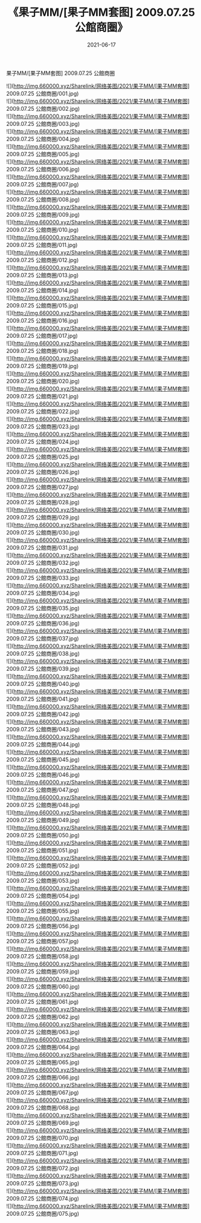 ﻿---
layout: post
title:  《果子MM/[果子MM套图] 2009.07.25 公館商圈》
date:   2021-06-17
img: http://img.660000.xyz/Sharelink/网络美图/2021/果子MM/[果子MM套图] 2009.07.25 公館商圈/000.jpg
categories: [美女, 清纯, 唯美]
---

果子MM/[果子MM套图] 2009.07.25 公館商圈

 ![](http://img.660000.xyz/Sharelink/网络美图/2021/果子MM/[果子MM套图] 2009.07.25 公館商圈/001.jpg) <br>![](http://img.660000.xyz/Sharelink/网络美图/2021/果子MM/[果子MM套图] 2009.07.25 公館商圈/002.jpg) <br>![](http://img.660000.xyz/Sharelink/网络美图/2021/果子MM/[果子MM套图] 2009.07.25 公館商圈/003.jpg) <br>![](http://img.660000.xyz/Sharelink/网络美图/2021/果子MM/[果子MM套图] 2009.07.25 公館商圈/004.jpg) <br>![](http://img.660000.xyz/Sharelink/网络美图/2021/果子MM/[果子MM套图] 2009.07.25 公館商圈/005.jpg) <br>![](http://img.660000.xyz/Sharelink/网络美图/2021/果子MM/[果子MM套图] 2009.07.25 公館商圈/006.jpg) <br>![](http://img.660000.xyz/Sharelink/网络美图/2021/果子MM/[果子MM套图] 2009.07.25 公館商圈/007.jpg) <br>![](http://img.660000.xyz/Sharelink/网络美图/2021/果子MM/[果子MM套图] 2009.07.25 公館商圈/008.jpg) <br>![](http://img.660000.xyz/Sharelink/网络美图/2021/果子MM/[果子MM套图] 2009.07.25 公館商圈/009.jpg) <br>![](http://img.660000.xyz/Sharelink/网络美图/2021/果子MM/[果子MM套图] 2009.07.25 公館商圈/010.jpg) <br>![](http://img.660000.xyz/Sharelink/网络美图/2021/果子MM/[果子MM套图] 2009.07.25 公館商圈/011.jpg) <br>![](http://img.660000.xyz/Sharelink/网络美图/2021/果子MM/[果子MM套图] 2009.07.25 公館商圈/012.jpg) <br>![](http://img.660000.xyz/Sharelink/网络美图/2021/果子MM/[果子MM套图] 2009.07.25 公館商圈/013.jpg) <br>![](http://img.660000.xyz/Sharelink/网络美图/2021/果子MM/[果子MM套图] 2009.07.25 公館商圈/014.jpg) <br>![](http://img.660000.xyz/Sharelink/网络美图/2021/果子MM/[果子MM套图] 2009.07.25 公館商圈/015.jpg) <br>![](http://img.660000.xyz/Sharelink/网络美图/2021/果子MM/[果子MM套图] 2009.07.25 公館商圈/016.jpg) <br>![](http://img.660000.xyz/Sharelink/网络美图/2021/果子MM/[果子MM套图] 2009.07.25 公館商圈/017.jpg) <br>![](http://img.660000.xyz/Sharelink/网络美图/2021/果子MM/[果子MM套图] 2009.07.25 公館商圈/018.jpg) <br>![](http://img.660000.xyz/Sharelink/网络美图/2021/果子MM/[果子MM套图] 2009.07.25 公館商圈/019.jpg) <br>![](http://img.660000.xyz/Sharelink/网络美图/2021/果子MM/[果子MM套图] 2009.07.25 公館商圈/020.jpg) <br>![](http://img.660000.xyz/Sharelink/网络美图/2021/果子MM/[果子MM套图] 2009.07.25 公館商圈/021.jpg) <br>![](http://img.660000.xyz/Sharelink/网络美图/2021/果子MM/[果子MM套图] 2009.07.25 公館商圈/022.jpg) <br>![](http://img.660000.xyz/Sharelink/网络美图/2021/果子MM/[果子MM套图] 2009.07.25 公館商圈/023.jpg) <br>![](http://img.660000.xyz/Sharelink/网络美图/2021/果子MM/[果子MM套图] 2009.07.25 公館商圈/024.jpg) <br>![](http://img.660000.xyz/Sharelink/网络美图/2021/果子MM/[果子MM套图] 2009.07.25 公館商圈/025.jpg) <br>![](http://img.660000.xyz/Sharelink/网络美图/2021/果子MM/[果子MM套图] 2009.07.25 公館商圈/026.jpg) <br>![](http://img.660000.xyz/Sharelink/网络美图/2021/果子MM/[果子MM套图] 2009.07.25 公館商圈/027.jpg) <br>![](http://img.660000.xyz/Sharelink/网络美图/2021/果子MM/[果子MM套图] 2009.07.25 公館商圈/028.jpg) <br>![](http://img.660000.xyz/Sharelink/网络美图/2021/果子MM/[果子MM套图] 2009.07.25 公館商圈/029.jpg) <br>![](http://img.660000.xyz/Sharelink/网络美图/2021/果子MM/[果子MM套图] 2009.07.25 公館商圈/030.jpg) <br>![](http://img.660000.xyz/Sharelink/网络美图/2021/果子MM/[果子MM套图] 2009.07.25 公館商圈/031.jpg) <br>![](http://img.660000.xyz/Sharelink/网络美图/2021/果子MM/[果子MM套图] 2009.07.25 公館商圈/032.jpg) <br>![](http://img.660000.xyz/Sharelink/网络美图/2021/果子MM/[果子MM套图] 2009.07.25 公館商圈/033.jpg) <br>![](http://img.660000.xyz/Sharelink/网络美图/2021/果子MM/[果子MM套图] 2009.07.25 公館商圈/034.jpg) <br>![](http://img.660000.xyz/Sharelink/网络美图/2021/果子MM/[果子MM套图] 2009.07.25 公館商圈/035.jpg) <br>![](http://img.660000.xyz/Sharelink/网络美图/2021/果子MM/[果子MM套图] 2009.07.25 公館商圈/036.jpg) <br>![](http://img.660000.xyz/Sharelink/网络美图/2021/果子MM/[果子MM套图] 2009.07.25 公館商圈/037.jpg) <br>![](http://img.660000.xyz/Sharelink/网络美图/2021/果子MM/[果子MM套图] 2009.07.25 公館商圈/038.jpg) <br>![](http://img.660000.xyz/Sharelink/网络美图/2021/果子MM/[果子MM套图] 2009.07.25 公館商圈/039.jpg) <br>![](http://img.660000.xyz/Sharelink/网络美图/2021/果子MM/[果子MM套图] 2009.07.25 公館商圈/040.jpg) <br>![](http://img.660000.xyz/Sharelink/网络美图/2021/果子MM/[果子MM套图] 2009.07.25 公館商圈/041.jpg) <br>![](http://img.660000.xyz/Sharelink/网络美图/2021/果子MM/[果子MM套图] 2009.07.25 公館商圈/042.jpg) <br>![](http://img.660000.xyz/Sharelink/网络美图/2021/果子MM/[果子MM套图] 2009.07.25 公館商圈/043.jpg) <br>![](http://img.660000.xyz/Sharelink/网络美图/2021/果子MM/[果子MM套图] 2009.07.25 公館商圈/044.jpg) <br>![](http://img.660000.xyz/Sharelink/网络美图/2021/果子MM/[果子MM套图] 2009.07.25 公館商圈/045.jpg) <br>![](http://img.660000.xyz/Sharelink/网络美图/2021/果子MM/[果子MM套图] 2009.07.25 公館商圈/046.jpg) <br>![](http://img.660000.xyz/Sharelink/网络美图/2021/果子MM/[果子MM套图] 2009.07.25 公館商圈/047.jpg) <br>![](http://img.660000.xyz/Sharelink/网络美图/2021/果子MM/[果子MM套图] 2009.07.25 公館商圈/048.jpg) <br>![](http://img.660000.xyz/Sharelink/网络美图/2021/果子MM/[果子MM套图] 2009.07.25 公館商圈/049.jpg) <br>![](http://img.660000.xyz/Sharelink/网络美图/2021/果子MM/[果子MM套图] 2009.07.25 公館商圈/050.jpg) <br>![](http://img.660000.xyz/Sharelink/网络美图/2021/果子MM/[果子MM套图] 2009.07.25 公館商圈/051.jpg) <br>![](http://img.660000.xyz/Sharelink/网络美图/2021/果子MM/[果子MM套图] 2009.07.25 公館商圈/052.jpg) <br>![](http://img.660000.xyz/Sharelink/网络美图/2021/果子MM/[果子MM套图] 2009.07.25 公館商圈/053.jpg) <br>![](http://img.660000.xyz/Sharelink/网络美图/2021/果子MM/[果子MM套图] 2009.07.25 公館商圈/054.jpg) <br>![](http://img.660000.xyz/Sharelink/网络美图/2021/果子MM/[果子MM套图] 2009.07.25 公館商圈/055.jpg) <br>![](http://img.660000.xyz/Sharelink/网络美图/2021/果子MM/[果子MM套图] 2009.07.25 公館商圈/056.jpg) <br>![](http://img.660000.xyz/Sharelink/网络美图/2021/果子MM/[果子MM套图] 2009.07.25 公館商圈/057.jpg) <br>![](http://img.660000.xyz/Sharelink/网络美图/2021/果子MM/[果子MM套图] 2009.07.25 公館商圈/058.jpg) <br>![](http://img.660000.xyz/Sharelink/网络美图/2021/果子MM/[果子MM套图] 2009.07.25 公館商圈/059.jpg) <br>![](http://img.660000.xyz/Sharelink/网络美图/2021/果子MM/[果子MM套图] 2009.07.25 公館商圈/060.jpg) <br>![](http://img.660000.xyz/Sharelink/网络美图/2021/果子MM/[果子MM套图] 2009.07.25 公館商圈/061.jpg) <br>![](http://img.660000.xyz/Sharelink/网络美图/2021/果子MM/[果子MM套图] 2009.07.25 公館商圈/062.jpg) <br>![](http://img.660000.xyz/Sharelink/网络美图/2021/果子MM/[果子MM套图] 2009.07.25 公館商圈/063.jpg) <br>![](http://img.660000.xyz/Sharelink/网络美图/2021/果子MM/[果子MM套图] 2009.07.25 公館商圈/064.jpg) <br>![](http://img.660000.xyz/Sharelink/网络美图/2021/果子MM/[果子MM套图] 2009.07.25 公館商圈/065.jpg) <br>![](http://img.660000.xyz/Sharelink/网络美图/2021/果子MM/[果子MM套图] 2009.07.25 公館商圈/066.jpg) <br>![](http://img.660000.xyz/Sharelink/网络美图/2021/果子MM/[果子MM套图] 2009.07.25 公館商圈/067.jpg) <br>![](http://img.660000.xyz/Sharelink/网络美图/2021/果子MM/[果子MM套图] 2009.07.25 公館商圈/068.jpg) <br>![](http://img.660000.xyz/Sharelink/网络美图/2021/果子MM/[果子MM套图] 2009.07.25 公館商圈/069.jpg) <br>![](http://img.660000.xyz/Sharelink/网络美图/2021/果子MM/[果子MM套图] 2009.07.25 公館商圈/070.jpg) <br>![](http://img.660000.xyz/Sharelink/网络美图/2021/果子MM/[果子MM套图] 2009.07.25 公館商圈/071.jpg) <br>![](http://img.660000.xyz/Sharelink/网络美图/2021/果子MM/[果子MM套图] 2009.07.25 公館商圈/072.jpg) <br>![](http://img.660000.xyz/Sharelink/网络美图/2021/果子MM/[果子MM套图] 2009.07.25 公館商圈/073.jpg) <br>![](http://img.660000.xyz/Sharelink/网络美图/2021/果子MM/[果子MM套图] 2009.07.25 公館商圈/074.jpg) <br>![](http://img.660000.xyz/Sharelink/网络美图/2021/果子MM/[果子MM套图] 2009.07.25 公館商圈/075.jpg) <br>